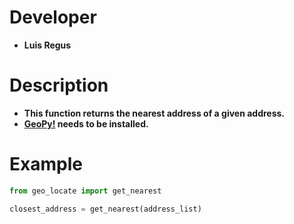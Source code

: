 # Developer
   * **Luis Regus**

# Description
   * **This function returns the nearest address of a given address.**
   * **[GeoPy!](https://geopy.readthedocs.org/en/1.10.0/#) needs to be installed.** 

# Example
```python
from geo_locate import get_nearest

closest_address = get_nearest(address_list)
```
